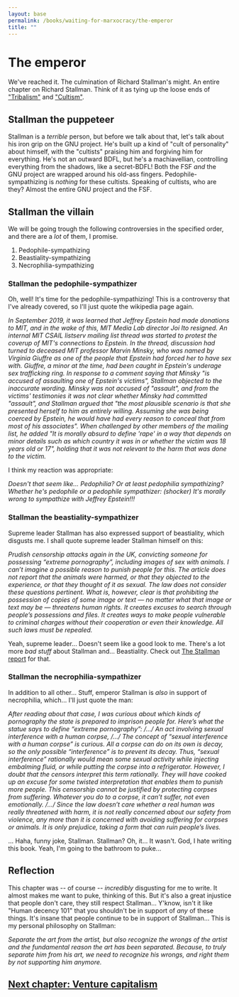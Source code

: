 ```yaml
---
layout: base
permalink: /books/waiting-for-marxocracy/the-emperor
title: ""
---
```


# The emperor
We've reached it. The culmination of Richard Stallman's might. An entire
chapter on Richard Stallman. Think of it as tying up the loose ends of
["Tribalism"](/books/waiting-for-marxocracy/foss-culture#foss-tribalism) and
["Cultism"](/books/waiting-for-marxocracy/cultism).

## Stallman the puppeteer
Stallman is a *terrible* person, but before we talk about that, let's talk
about his iron grip on the GNU project. He's built up a kind of "cult of
personality" about himself, with the "cultists" praising him and forgiving
him for everything. He's not an outward BDFL, but he's a machiavellian,
controlling everything from the shadows, like a secret-BDFL! Both the FSF
*and* the GNU project are wrapped around his old-ass fingers.
Pedophile-sympathizing is *nothing* for these cultists. Speaking of cultists,
who are they? Almost the entire GNU project and the FSF.

## Stallman the villain
We will be going trough the following controversies in the specified order,
and there are a *lot* of them, I promise.

1. Pedophile-sympathizing
2. Beastiality-sympathizing
3. Necrophilia-sympathizing

### Stallman the pedophile-sympathizer
Oh, well! It's time for the pedophile-sympathizing! This is a controversy
that I've already covered, so I'll just quote the wikipedia page again.

*In September 2019, it was learned that Jeffrey Epstein had made donations to MIT,
and in the wake of this, MIT Media Lab director Joi Ito resigned. An internal MIT
CSAIL listserv mailing list thread was started to protest the coverup of MIT's
connections to Epstein. In the thread, discussion had turned to deceased MIT
professor Marvin Minsky, who was named by Virginia Giuffre as one of the people
that Epstein had forced her to have sex with. Giuffre, a minor at the time, had
been caught in Epstein's underage sex trafficking ring. In response to a comment
saying that Minsky "is accused of assaulting one of Epstein's victims", Stallman
objected to the inaccurate wording. Minsky was not accused of "assault", and from
the victims' testimonies it was not clear whether Minsky had committed "assault",
and Stallman argued that "the most plausible scenario is that she presented herself
to him as entirely willing. Assuming she was being coerced by Epstein, he would have
had every reason to conceal that from most of his associates". When challenged by
other members of the mailing list, he added "It is morally absurd to define 'rape'
in a way that depends on minor details such as which country it was in or whether
the victim was 18 years old or 17", holding that it was not relevant to the harm
that was done to the victim.*

I think my reaction was appropriate:

*Doesn't that seem like... Pedophilia? Or at least pedophilia sympathizing? Whether he's
pedophile or a pedophile sympathizer: (shocker) It's morally wrong to sympathize with
Jeffrey Epstein!!!*

### Stallman the beastiality-sympathizer
Supreme leader Stallman has also expressed support of beastiality, which disgusts me.
I shall quote supreme leader Stallman himself on this:

*Prudish censorship attacks again in the UK, convicting someone for possessing “extreme
pornography”, including images of sex with animals. I can’t imagine a possible reason
to punish people for this. The article does not report that the animals were harmed,
or that they objected to the experience, or that they thought of it as sexual. The
law does not consider these questions pertinent. What is, however, clear is that
prohibiting the possession of copies of some image or text — no matter what that
image or text may be — threatens human rights. It creates excuses to search through
people’s possessions and files. It creates ways to make people vulnerable to criminal
charges without their cooperation or even their knowledge. All such laws must be repealed.*

Yeah, supreme leader... Doesn't seem like a good look to me. There's a lot more *bad stuff*
about Stallman and... Beastiality. Check out [The Stallman report](https://https://stallman-report.org/on-bestiality/)
for that.

### Stallman the necrophilia-sympathizer
In addition to all other... Stuff, emperor Stallman is *also* in support of necrophilia,
which... I'll just quote the man:

*After reading about that case, I was curious about which kinds of pornography the state
is prepared to imprison people for. Here’s what the statue says to define “extreme
pornography”: /.../ An act involving sexual interference with a human corpse, /.../ The
concept of “sexual interference with a human corpse” is curious. All a corpse can do on
its own is decay, so the only possible “interference” is to prevent its decay. Thus,
“sexual interference” rationally would mean some sexual activity while injecting
embalming fluid, or while putting the corpse into a refrigerator. However, I doubt
that the censors interpret this term rationally. They will have cooked up an excuse
for some twisted interpretation that enables them to punish more people. This censorship
cannot be justified by protecting corpses from suffering. Whatever you do to a corpse,
it can’t suffer, not even emotionally. /.../ Since the law doesn’t care whether a real
human was really threatened with harm, it is not really concerned about our safety from
violence, any more than it is concerned with avoiding suffering for corpses or animals.
It is only prejudice, taking a form that can ruin people’s lives.*

... Haha, funny joke, Stallman. Stallman? Oh, it... It wasn't. God, I hate writing this
book. Yeah, I'm going to the bathroom to puke...

## Reflection
This chapter was -- of course -- *incredibly* disgusting for me to write. It almost makes
me want to puke, thinking of this. But it's also a great injustice that people don't
care, they still respect Stallman... Y'know, isn't it like "Human decency 101" that you
shouldn't be in support of *any* of these things. It's insane that people continue to
be in support of Stallman... This is my personal philosophy on Stallman:

*Separate the art from the artist, but also recognize the wrongs of the
artist and the fundamental reason the art has been separated. Because,
to truly separate him from his art, we need to recognize his wrongs,
and right them by not supporting him anymore.*

## [Next chapter: Venture capitalism](/books/waiting-for-marxocracy/capitalism)
